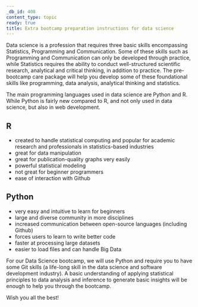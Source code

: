 ```yaml
---
_db_id: 408
content_type: topic
ready: true
title: Extra bootcamp preparation instructions for data science
---
```


Data science is a profession that requires three basic skills encompassing Statistics, Programming and Communication. Some of these skills such as Programming and Communication can only be developed through practice, while Statistics requires the ability to conduct well-structured scientific research, analytical and critical thinking, in addition to practice. The pre-bootcamp care package will help you develop some of these foundational skills like programming, data analysis, analytical thinking and statistics.

The main programming languages used in data science are Python and R. While Python is fairly new compared to R, and not only used in data science, but also in web development. 

## R

- created to handle statistical computing and popular for academic research and professionals in statistics-based industries
- great for data manipulation
- great for publication-quality graphs very easily
- powerful statistical modeling
- not great for beginner programmers
- ease of interaction with Github

## Python

- very easy and intuitive to learn for beginners
- large and diverse community in more disciplines
- increased communication between open-source languages (including Github)
- forces users to learn to write better code
- faster at processing large datasets 
- easier to load files and can handle Big Data

For our Data Science bootcamp, we will use Python and require you to have some Git skills (a life-long skill in the data science and software development industry). A basic understanding of applying statistical principles to data analysis and inference to generate basic insights will be enough to help you through the bootcamp.

Wish you all the best!
